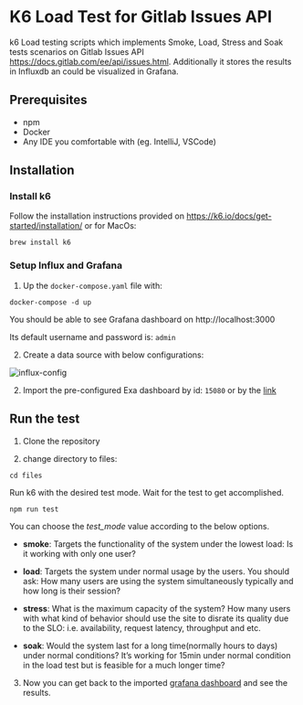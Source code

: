 # K6 Load Test for Gitlab Issues API

k6 Load testing scripts which implements Smoke, Load, Stress and Soak tests scenarios on Gitlab Issues API https://docs.gitlab.com/ee/api/issues.html.
Additionally it stores the results in Influxdb an could be visualized in Grafana.

## Prerequisites

- npm
- Docker
- Any IDE you comfortable with (eg. IntelliJ, VSCode)

## Installation

### Install k6

Follow the installation instructions provided on https://k6.io/docs/get-started/installation/ or for MacOs:

```shell
brew install k6
```

### Setup Influx and Grafana

1. Up the `docker-compose.yaml` file with:

```shell
docker-compose -d up
```

You should be able to see Grafana dashboard on http://localhost:3000

Its default username and password is: `admin`

2.  Create a data source with below configurations:

![influx-config](screenshots/influx-config.png)

2.  Import the pre-configured Exa dashboard by id: `15080` or by the [link](https://grafana.com/grafana/dashboards/15080)

## Run the test

1. Clone the repository

2. change directory to files:

```
cd files
```

Run k6 with the desired test mode. Wait for the test to get accomplished.

```
npm run test
```

You can choose the *test_mode* value according to the below options.

- **smoke**: Targets the functionality of the system under the lowest load: Is it working with only one user?

- **load**: Targets the system under normal usage by the users. You should ask: How many users are using the system simultaneously typically and how long is their session?

- **stress**: What is the maximum capacity of the system? How many users with what kind of behavior should use the site to disrate its quality due to the SLO: i.e. availability, request latency, throughput and etc.

- **soak**: Would the system last for a long time(normally hours to days) under normal conditions? It’s working for 15min under normal condition in the load test but is feasible for a much longer time?

3. Now you can get back to the imported [grafana dashboard](http://localhost:3000) and see the results.
